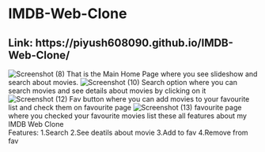 # IMDB-Web-Clone
<h2>Link: https://piyush608090.github.io/IMDB-Web-Clone/ </h2>

![Screenshot (8)](https://github.com/Piyush608090/IMDB-Web-Clone/assets/119125610/c9ce48a6-98f1-441d-b75e-4cdd7087d404)
That is the Main Home Page where you see slideshow and search about movies.
![Screenshot (10)](https://github.com/Piyush608090/IMDB-Web-Clone/assets/119125610/b206b515-ef62-436c-85c9-5ce13c03c7ba)
Search option where you can search movies and see details about movies by clicking on it
![Screenshot (12)](https://github.com/Piyush608090/IMDB-Web-Clone/assets/119125610/36c386b2-6104-427f-b183-941ac4f8e9e3)
Fav button where you can add movies to your favourite list and check them on favourite page 
![Screenshot (13)](https://github.com/Piyush608090/IMDB-Web-Clone/assets/119125610/4d0f9f98-b256-4968-b99c-b5779980cb4a)
favourite page where you checked your favourite movies list
these all features about my IMDB Web Clone  
Features:
1.Search
2.See deatils about movie
3.Add to fav
4.Remove from fav
